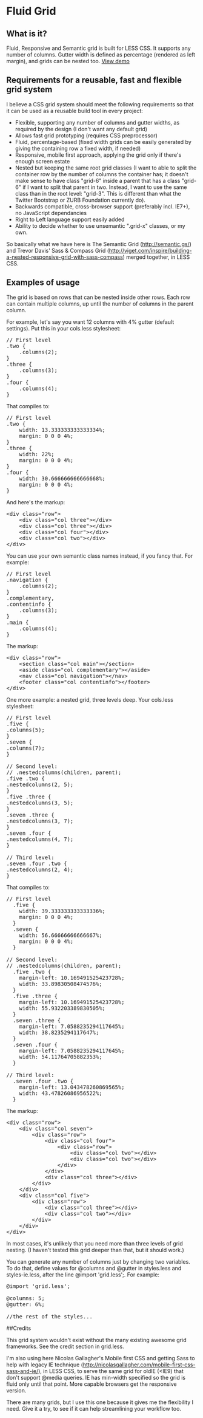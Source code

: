 # Fluid Grid

## What is it? 

Fluid, Responsive and Semantic grid is built for LESS CSS. It supports any number 
of columns. Gutter width is defined as percentage (rendered as left margin), and 
grids can be nested too. [View demo](http://akikoo.github.com/Fluid-Grid/)

## Requirements for a reusable, fast and flexible grid system

I believe a CSS grid system should meet the following requirements so that it can 
be used as a reusable build tool in every project:

* Flexible, supporting any number of columns and gutter widths, as required by the 
	design (I don't want any default grid)
* Allows fast grid prototyping (requires CSS preprocessor)
* Fluid, percentage-based (fixed width grids can be easily generated by giving 
	the containing row a fixed width, if needed)
* Responsive, mobile first approach, applying the grid only if there's enough screen 
	estate
* Nested but keeping the same root grid classes (I want to able to split the container 
	row by the number of columns the container has; it doesn't make sense to have class 
	"grid-6" inside a parent that has a class "grid-6" if I want to split that 
	parent in two. Instead, I want to use the same class than in the root level: "grid-3". 
	This is different than what the Twitter Bootstrap or ZURB Foundation currently 
	do).
* Backwards compatible, cross-browser support (preferably incl. IE7+), no JavaScript 
	dependancies
* Right to Left language support easily added
* Ability to decide whether to use unsemantic ".grid-x" classes, or my own.

So basically what we have here is The Semantic Grid (http://semantic.gs/) and Trevor 
Davis' Sass & Compass Grid (http://viget.com/inspire/building-a-nested-responsive-grid-with-sass-compass) 
merged together, in LESS CSS.

## Examples of usage

The grid is based on rows that can be nested inside other rows. Each row can
contain multiple columns, up until the number of columns in the parent column.

For example, let's say you want 12 columns with 4% gutter (default settings).
Put this in your cols.less stylesheet:

<pre>
// First level
.two {
    .columns(2);
}
.three {
    .columns(3);
}
.four {
    .columns(4);
}</pre>

That compiles to:

<pre>
// First level
.two {
    width: 13.333333333333334%;
    margin: 0 0 0 4%;
}
.three {
    width: 22%;
    margin: 0 0 0 4%;
}
.four {
    width: 30.666666666666668%;
    margin: 0 0 0 4%;
}</pre>

And here's the markup:

<pre>&lt;div class="row"&gt;
    &lt;div class="col three"&gt;&lt;/div&gt;
    &lt;div class="col three"&gt;&lt;/div&gt;
    &lt;div class="col four"&gt;&lt;/div&gt;
    &lt;div class="col two"&gt;&lt;/div&gt;
&lt;/div&gt;</pre>

You can use your own semantic class names instead, if you fancy that. For example:

<pre>
// First level
.navigation {
    .columns(2);
}
.complementary,
.contentinfo {
    .columns(3);
}
.main {
    .columns(4);
}</pre>

The markup:

<pre>&lt;div class="row"&gt;
    &lt;section class="col main"&gt;&lt;/section&gt;
    &lt;aside class="col complementary"&gt;&lt;/aside&gt;
    &lt;nav class="col navigation"&gt;&lt;/nav&gt;
    &lt;footer class="col contentinfo"&gt;&lt;/footer&gt;
&lt;/div&gt;</pre>

One more example: a nested grid, three levels deep. Your cols.less stylesheet:

<pre>
// First level
.five {
.columns(5);
}
.seven {
.columns(7);
}

// Second level:
// .nestedcolumns(children, parent);
.five .two {
.nestedcolumns(2, 5);
}
.five .three {
.nestedcolumns(3, 5);
}
.seven .three {
.nestedcolumns(3, 7);
}
.seven .four {
.nestedcolumns(4, 7);
}

// Third level:
.seven .four .two {
.nestedcolumns(2, 4);
}</pre>

That compiles to:

<pre>
// First level
  .five {
    width: 39.333333333333336%;
    margin: 0 0 0 4%;
  }
  .seven {
    width: 56.66666666666667%;
    margin: 0 0 0 4%;
  }

// Second level:
// .nestedcolumns(children, parent);
  .five .two {
    margin-left: 10.169491525423728%;
    width: 33.89830508474576%;
  }
  .five .three {
    margin-left: 10.169491525423728%;
    width: 55.932203389830505%;
  }
  .seven .three {
    margin-left: 7.0588235294117645%;
    width: 38.8235294117647%;
  }
  .seven .four {
    margin-left: 7.0588235294117645%;
    width: 54.11764705882353%;
  }

// Third level:
  .seven .four .two {
    margin-left: 13.043478260869565%;
    width: 43.47826086956522%;
  }</pre>

The markup:

<pre>&lt;div class="row"&gt;
    &lt;div class="col seven"&gt;
        &lt;div class="row"&gt;
            &lt;div class="col four"&gt;
                &lt;div class="row"&gt;
                    &lt;div class="col two"&gt;&lt;/div&gt;
                    &lt;div class="col two"&gt;&lt;/div&gt;
                &lt;/div&gt;
            &lt;/div&gt;
            &lt;div class="col three"&gt;&lt;/div&gt;
        &lt;/div&gt;
    &lt;/div&gt;
    &lt;div class="col five"&gt;
        &lt;div class="row"&gt;
            &lt;div class="col three"&gt;&lt;/div&gt;
            &lt;div class="col two"&gt;&lt;/div&gt;
        &lt;/div&gt;
    &lt;/div&gt;
&lt;/div&gt;</pre>

In most cases, it's unlikely that you need more than three levels of grid
nesting. (I haven't tested this grid deeper than that, but it should work.)

You can generate any number of columns just by changing two variables. To do
that, define values for @columns and @gutter in styles.less and styles-ie.less,
after the line @import 'grid.less';. For example:

<pre>
@import 'grid.less';

@columns: 5;
@gutter: 6%;

//the rest of the styles...</pre>

##Credits 

This grid system wouldn't exist without the many existing awesome grid frameworks. 
See the credit section in grid.less. 

I'm also using here Nicolas Gallagher's Mobile first CSS and getting Sass to help with 
legacy IE technique (http://nicolasgallagher.com/mobile-first-css-sass-and-ie/), 
in LESS CSS, to serve the same grid for oldIE (<IE9) that don't support @media queries. 
IE has min-width specified so the grid is fluid only until that point. More capable 
browsers get the responsive version. 

There are many grids, but I use this one because it gives me the flexibility I need. 
Give it a try, to see if it can help streamlining your workflow too.